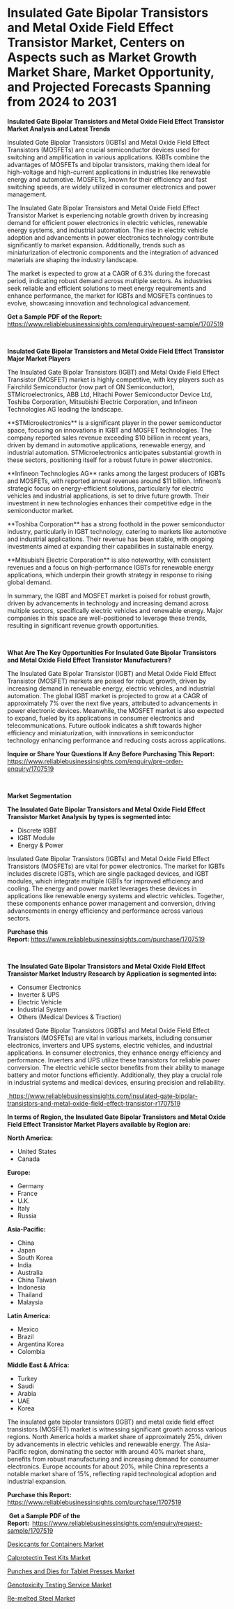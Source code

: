 <p><h1>Insulated Gate Bipolar Transistors and Metal Oxide Field Effect Transistor Market, Centers on Aspects such as Market Growth Market Share, Market Opportunity, and Projected Forecasts Spanning from 2024 to 2031</h1></p><p><strong>Insulated Gate Bipolar Transistors and Metal Oxide Field Effect Transistor Market Analysis and Latest Trends</strong></p>
<p><p>Insulated Gate Bipolar Transistors (IGBTs) and Metal Oxide Field Effect Transistors (MOSFETs) are crucial semiconductor devices used for switching and amplification in various applications. IGBTs combine the advantages of MOSFETs and bipolar transistors, making them ideal for high-voltage and high-current applications in industries like renewable energy and automotive. MOSFETs, known for their efficiency and fast switching speeds, are widely utilized in consumer electronics and power management.</p><p>The Insulated Gate Bipolar Transistors and Metal Oxide Field Effect Transistor Market is experiencing notable growth driven by increasing demand for efficient power electronics in electric vehicles, renewable energy systems, and industrial automation. The rise in electric vehicle adoption and advancements in power electronics technology contribute significantly to market expansion. Additionally, trends such as miniaturization of electronic components and the integration of advanced materials are shaping the industry landscape.</p><p>The market is expected to grow at a CAGR of 6.3% during the forecast period, indicating robust demand across multiple sectors. As industries seek reliable and efficient solutions to meet energy requirements and enhance performance, the market for IGBTs and MOSFETs continues to evolve, showcasing innovation and technological advancement.</p></p>
<p><strong>Get a Sample PDF of the Report:&nbsp;</strong> <a href="https://www.reliablebusinessinsights.com/enquiry/request-sample/1707519?utm_campaign=1426&utm_medium=2&utm_source=Github&utm_content=ia&utm_term=13102024&utm_id=insulated-gate-bipolar-transistors-and-metal-oxide-field-effect-transistor">https://www.reliablebusinessinsights.com/enquiry/request-sample/1707519</a></p>
<p>&nbsp;</p>
<p><strong>Insulated Gate Bipolar Transistors and Metal Oxide Field Effect Transistor Major Market Players</strong></p>
<p><p>The Insulated Gate Bipolar Transistors (IGBT) and Metal Oxide Field Effect Transistor (MOSFET) market is highly competitive, with key players such as Fairchild Semiconductor (now part of ON Semiconductor), STMicroelectronics, ABB Ltd, Hitachi Power Semiconductor Device Ltd, Toshiba Corporation, Mitsubishi Electric Corporation, and Infineon Technologies AG leading the landscape.</p><p>**STMicroelectronics** is a significant player in the power semiconductor space, focusing on innovations in IGBT and MOSFET technologies. The company reported sales revenue exceeding $10 billion in recent years, driven by demand in automotive applications, renewable energy, and industrial automation. STMicroelectronics anticipates substantial growth in these sectors, positioning itself for a robust future in power electronics.</p><p>**Infineon Technologies AG** ranks among the largest producers of IGBTs and MOSFETs, with reported annual revenues around $11 billion. Infineon’s strategic focus on energy-efficient solutions, particularly for electric vehicles and industrial applications, is set to drive future growth. Their investment in new technologies enhances their competitive edge in the semiconductor market.</p><p>**Toshiba Corporation** has a strong foothold in the power semiconductor industry, particularly in IGBT technology, catering to markets like automotive and industrial applications. Their revenue has been stable, with ongoing investments aimed at expanding their capabilities in sustainable energy.</p><p>**Mitsubishi Electric Corporation** is also noteworthy, with consistent revenues and a focus on high-performance IGBTs for renewable energy applications, which underpin their growth strategy in response to rising global demand.</p><p>In summary, the IGBT and MOSFET market is poised for robust growth, driven by advancements in technology and increasing demand across multiple sectors, specifically electric vehicles and renewable energy. Major companies in this space are well-positioned to leverage these trends, resulting in significant revenue growth opportunities.</p></p>
<p>&nbsp;</p>
<p><strong>What Are The Key Opportunities For Insulated Gate Bipolar Transistors and Metal Oxide Field Effect Transistor Manufacturers?</strong></p>
<p><p>The Insulated Gate Bipolar Transistor (IGBT) and Metal Oxide Field Effect Transistor (MOSFET) markets are poised for robust growth, driven by increasing demand in renewable energy, electric vehicles, and industrial automation. The global IGBT market is projected to grow at a CAGR of approximately 7% over the next five years, attributed to advancements in power electronic devices. Meanwhile, the MOSFET market is also expected to expand, fueled by its applications in consumer electronics and telecommunications. Future outlook indicates a shift towards higher efficiency and miniaturization, with innovations in semiconductor technology enhancing performance and reducing costs across applications.</p></p>
<p><strong>Inquire or Share Your Questions If Any Before Purchasing This Report:</strong> <a href="https://www.reliablebusinessinsights.com/enquiry/pre-order-enquiry/1707519?utm_campaign=1426&utm_medium=2&utm_source=Github&utm_content=ia&utm_term=13102024&utm_id=insulated-gate-bipolar-transistors-and-metal-oxide-field-effect-transistor">https://www.reliablebusinessinsights.com/enquiry/pre-order-enquiry/1707519</a></p>
<p>&nbsp;</p>
<p><strong>Market Segmentation</strong></p>
<p><strong>The Insulated Gate Bipolar Transistors and Metal Oxide Field Effect Transistor Market Analysis by types is segmented into:</strong></p>
<p><ul><li>Discrete IGBT</li><li>IGBT Module</li><li>Energy & Power</li></ul></p>
<p><p>Insulated Gate Bipolar Transistors (IGBTs) and Metal Oxide Field Effect Transistors (MOSFETs) are vital for power electronics. The market for IGBTs includes discrete IGBTs, which are single packaged devices, and IGBT modules, which integrate multiple IGBTs for improved efficiency and cooling. The energy and power market leverages these devices in applications like renewable energy systems and electric vehicles. Together, these components enhance power management and conversion, driving advancements in energy efficiency and performance across various sectors.</p></p>
<p><strong>Purchase this Report:&nbsp;</strong><a href="https://www.reliablebusinessinsights.com/purchase/1707519?utm_campaign=1426&utm_medium=2&utm_source=Github&utm_content=ia&utm_term=13102024&utm_id=insulated-gate-bipolar-transistors-and-metal-oxide-field-effect-transistor">https://www.reliablebusinessinsights.com/purchase/1707519</a></p>
<p>&nbsp;</p>
<p><strong>The Insulated Gate Bipolar Transistors and Metal Oxide Field Effect Transistor Market Industry Research by Application is segmented into:</strong></p>
<p><ul><li>Consumer Electronics</li><li>Inverter & UPS</li><li>Electric Vehicle</li><li>Industrial System</li><li>Others (Medical Devices & Traction)</li></ul></p>
<p><p>Insulated Gate Bipolar Transistors (IGBTs) and Metal Oxide Field Effect Transistors (MOSFETs) are vital in various markets, including consumer electronics, inverters and UPS systems, electric vehicles, and industrial applications. In consumer electronics, they enhance energy efficiency and performance. Inverters and UPS utilize these transistors for reliable power conversion. The electric vehicle sector benefits from their ability to manage battery and motor functions efficiently. Additionally, they play a crucial role in industrial systems and medical devices, ensuring precision and reliability.</p></p>
<p><a href="https://www.reliablebusinessinsights.com/insulated-gate-bipolar-transistors-and-metal-oxide-field-effect-transistor-r1707519?utm_campaign=1426&utm_medium=2&utm_source=Github&utm_content=ia&utm_term=13102024&utm_id=insulated-gate-bipolar-transistors-and-metal-oxide-field-effect-transistor">&nbsp;https://www.reliablebusinessinsights.com/insulated-gate-bipolar-transistors-and-metal-oxide-field-effect-transistor-r1707519</a></p>
<p><strong>In terms of Region, the Insulated Gate Bipolar Transistors and Metal Oxide Field Effect Transistor Market Players available by Region are:</strong></p>
<p>
    <p> <strong> North America: </strong>
        <ul>
            <li>United States</li>
            <li>Canada</li>
        </ul>
        </p> 
    <p> <strong> Europe: </strong>
        <ul>
            <li>Germany</li>
            <li>France</li>
            <li>U.K.</li>
            <li>Italy</li>
            <li>Russia</li>
        </ul>
        </p> 
    <p> <strong> Asia-Pacific: </strong>
        <ul>
            <li>China</li>
            <li>Japan</li>
            <li>South Korea</li>
            <li>India</li>
            <li>Australia</li>
            <li>China Taiwan</li>
            <li>Indonesia</li>
            <li>Thailand</li>
            <li>Malaysia</li>
        </ul>
        </p> 
    <p> <strong> Latin America: </strong>
        <ul>
            <li>Mexico</li>
            <li>Brazil</li>
            <li>Argentina Korea</li>
            <li>Colombia</li>
        </ul>
        </p> 
    <p> <strong> Middle East & Africa: </strong>
        <ul>
            <li>Turkey</li>
            <li>Saudi</li>
            <li>Arabia</li>
            <li>UAE</li>
            <li>Korea</li>
        </ul>
    </p>
    </p>
<p><p>The insulated gate bipolar transistors (IGBT) and metal oxide field effect transistors (MOSFET) market is witnessing significant growth across various regions. North America holds a market share of approximately 25%, driven by advancements in electric vehicles and renewable energy. The Asia-Pacific region, dominating the sector with around 40% market share, benefits from robust manufacturing and increasing demand for consumer electronics. Europe accounts for about 20%, while China represents a notable market share of 15%, reflecting rapid technological adoption and industrial expansion.</p></p>
<p><strong>Purchase this Report: </strong><a href="https://www.reliablebusinessinsights.com/purchase/1707519?utm_campaign=1426&utm_medium=2&utm_source=Github&utm_content=ia&utm_term=13102024&utm_id=insulated-gate-bipolar-transistors-and-metal-oxide-field-effect-transistor">https://www.reliablebusinessinsights.com/purchase/1707519</a></p>
<p>&nbsp;<strong>Get a Sample PDF of the Report:&nbsp;&nbsp;</strong><a href="https://www.reliablebusinessinsights.com/enquiry/request-sample/1707519?utm_campaign=1426&utm_medium=2&utm_source=Github&utm_content=ia&utm_term=13102024&utm_id=insulated-gate-bipolar-transistors-and-metal-oxide-field-effect-transistor">https://www.reliablebusinessinsights.com/enquiry/request-sample/1707519</a></p>
<p><strong></strong></p>
<p><p><a href="https://www.linkedin.com/pulse/desiccants-containers-market-research-report-2024-2031-data-pedia-x66lc?utm_campaign=1426&utm_medium=2&utm_source=Github&utm_content=ia&utm_term=13102024&utm_id=insulated-gate-bipolar-transistors-and-metal-oxide-field-effect-transistor">Desiccants for Containers Market</a></p><p><a href="https://www.linkedin.com/pulse/calprotectin-test-kits-market-global-insights-regional-analysis-tlcrc?utm_campaign=1426&utm_medium=2&utm_source=Github&utm_content=ia&utm_term=13102024&utm_id=insulated-gate-bipolar-transistors-and-metal-oxide-field-effect-transistor">Calprotectin Test Kits Market</a></p><p><a href="https://www.linkedin.com/pulse/punches-dies-tablet-presses-market-research-report-2024--uerwf?utm_campaign=1426&utm_medium=2&utm_source=Github&utm_content=ia&utm_term=13102024&utm_id=insulated-gate-bipolar-transistors-and-metal-oxide-field-effect-transistor">Punches and Dies for Tablet Presses Market</a></p><p><a href="https://www.linkedin.com/pulse/genotoxicity-testing-service-market-growth-segmentation-regional-mdfgc?utm_campaign=1426&utm_medium=2&utm_source=Github&utm_content=ia&utm_term=13102024&utm_id=insulated-gate-bipolar-transistors-and-metal-oxide-field-effect-transistor">Genotoxicity Testing Service Market</a></p><p><a href="https://www.linkedin.com/pulse/navigating-global-re-melted-steel-market-landscape-trends-forecasts-ukeic?utm_campaign=1426&utm_medium=2&utm_source=Github&utm_content=ia&utm_term=13102024&utm_id=insulated-gate-bipolar-transistors-and-metal-oxide-field-effect-transistor">Re-melted Steel Market</a></p></p>